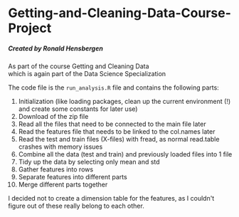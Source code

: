 # Getting-and-Cleaning-Data-Course-Project


##### Created by Ronald Hensbergen  
As part of the course Getting and Cleaning Data  
which is again part of the Data Science Specialization

The code file is the `run_analysis.R` file and contains the following parts:  
1. Initialization (like loading packages, clean up the current environment (!) and create some constants for later use)  
2. Download of the zip file  
3. Read all the files that need to be connected to the main file later  
4. Read the features file that needs to be linked to the col.names later  
5. Read the test and train files (X-files) with fread, as normal read.table crashes with memory issues  
6. Combine all the data (test and train) and previously loaded files into 1 file  
7. Tidy up the data by selecting only mean and std
8. Gather features into rows
9. Separate features into different parts
10. Merge different parts together

I decided not to create a dimension table for the features, as I couldn't figure out of these really belong to each other.
